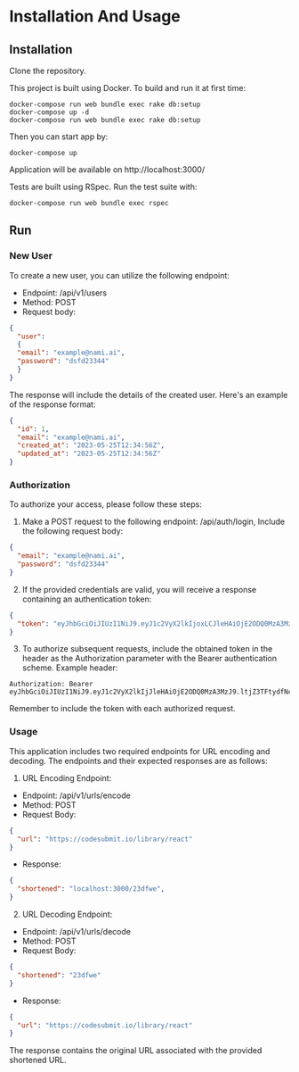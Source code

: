 # Installation And Usage
## Installation
Clone the repository.

This project is built using Docker. To build and run it at first time:
```
docker-compose run web bundle exec rake db:setup
docker-compose up -d
docker-compose run web bundle exec rake db:setup
```
Then you can start app by:
```
docker-compose up
```
Application will be available on http://localhost:3000/

Tests are built using RSpec. Run the test suite with:
```
docker-compose run web bundle exec rspec
```

## Run
### New User
To create a new user, you can utilize the following endpoint:

* Endpoint: /api/v1/users
* Method: POST
* Request body:
```json
{ 
  "user":
  {
  "email": "example@nami.ai",
  "password": "dsfd23344"
  }
}
```
The response will include the details of the created user. Here's an example of the response format:
```json
{
  "id": 1,
  "email": "example@nami.ai",
  "created_at": "2023-05-25T12:34:56Z",
  "updated_at": "2023-05-25T12:34:56Z"
}
```
### Authorization 
To authorize your access, please follow these steps:
1. Make a POST request to the following endpoint: /api/auth/login, Include the following request body:
```json
{
  "email": "example@nami.ai",
  "password": "dsfd23344"
}
```
2. If the provided credentials are valid, you will receive a response containing an authentication token:
```json
{
  "token": "eyJhbGciOiJIUzI1NiJ9.eyJ1c2VyX2lkIjoxLCJleHAiOjE2ODQ0MzA3MzJ9.ltjZ3TFtDyOnydfNccP4PEhMwmtrwLGbPFsvBJiBVEA"
}
```
3. To authorize subsequent requests, include the obtained token in the header as the Authorization parameter with the Bearer authentication scheme.
Example header:
```
Authorization: Bearer eyJhbGciOiJIUzI1NiJ9.eyJ1c2VyX2lkIjJleHAiOjE2ODQ0MzA3MzJ9.ltjZ3TFtydfNcP4PEhMwmtrwLGbPFsvBJiBVEA
```
Remember to include the token with each authorized request.
### Usage
This application includes two required endpoints for URL encoding and decoding. The endpoints and their expected responses are as follows:
1. URL Encoding Endpoint:
* Endpoint: /api/v1/urls/encode
* Method: POST
* Request Body:
```json
{
  "url": "https://codesubmit.io/library/react"
}
```
* Response:
```json
{
  "shortened": "localhost:3000/23dfwe",
}
```

2. URL Decoding Endpoint:
* Endpoint: /api/v1/urls/decode
* Method: POST
* Request Body:
```json
{
  "shortened": "23dfwe"
}
```
* Response:
```json
{
  "url": "https://codesubmit.io/library/react"
}
```
The response contains the original URL associated with the provided shortened URL.